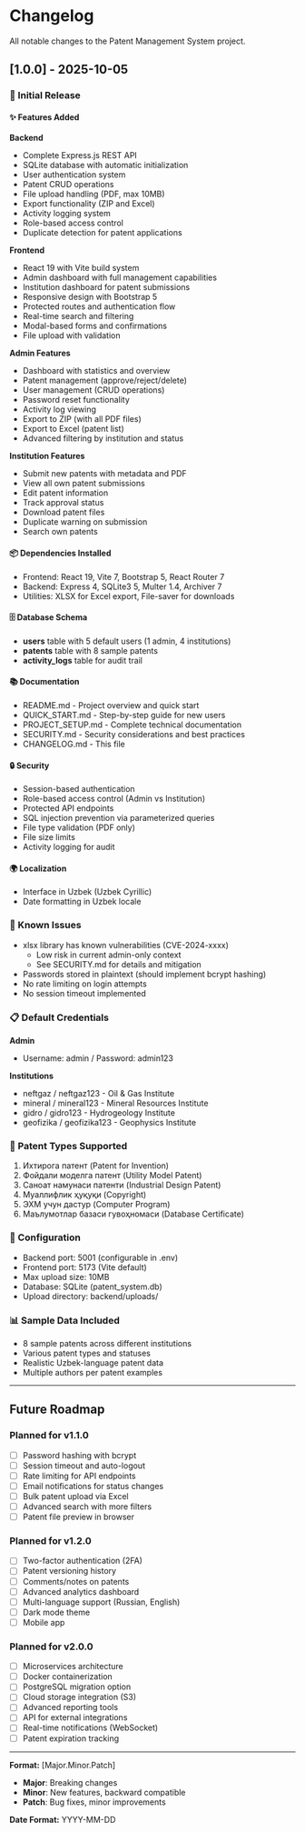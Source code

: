 # Changelog

All notable changes to the Patent Management System project.

## [1.0.0] - 2025-10-05

### 🎉 Initial Release

#### ✨ Features Added

**Backend**
- Complete Express.js REST API
- SQLite database with automatic initialization
- User authentication system
- Patent CRUD operations
- File upload handling (PDF, max 10MB)
- Export functionality (ZIP and Excel)
- Activity logging system
- Role-based access control
- Duplicate detection for patent applications

**Frontend**
- React 19 with Vite build system
- Admin dashboard with full management capabilities
- Institution dashboard for patent submissions
- Responsive design with Bootstrap 5
- Protected routes and authentication flow
- Real-time search and filtering
- Modal-based forms and confirmations
- File upload with validation

**Admin Features**
- Dashboard with statistics and overview
- Patent management (approve/reject/delete)
- User management (CRUD operations)
- Password reset functionality
- Activity log viewing
- Export to ZIP (with all PDF files)
- Export to Excel (patent list)
- Advanced filtering by institution and status

**Institution Features**
- Submit new patents with metadata and PDF
- View all own patent submissions
- Edit patent information
- Track approval status
- Download patent files
- Duplicate warning on submission
- Search own patents

#### 📦 Dependencies Installed
- Frontend: React 19, Vite 7, Bootstrap 5, React Router 7
- Backend: Express 4, SQLite3 5, Multer 1.4, Archiver 7
- Utilities: XLSX for Excel export, File-saver for downloads

#### 🗄️ Database Schema
- **users** table with 5 default users (1 admin, 4 institutions)
- **patents** table with 8 sample patents
- **activity_logs** table for audit trail

#### 📚 Documentation
- README.md - Project overview and quick start
- QUICK_START.md - Step-by-step guide for new users
- PROJECT_SETUP.md - Complete technical documentation
- SECURITY.md - Security considerations and best practices
- CHANGELOG.md - This file

#### 🔒 Security
- Session-based authentication
- Role-based access control (Admin vs Institution)
- Protected API endpoints
- SQL injection prevention via parameterized queries
- File type validation (PDF only)
- File size limits
- Activity logging for audit

#### 🌍 Localization
- Interface in Uzbek (Uzbek Cyrillic)
- Date formatting in Uzbek locale

### 🐛 Known Issues
- xlsx library has known vulnerabilities (CVE-2024-xxxx)
  - Low risk in current admin-only context
  - See SECURITY.md for details and mitigation
- Passwords stored in plaintext (should implement bcrypt hashing)
- No rate limiting on login attempts
- No session timeout implemented

### 📋 Default Credentials

**Admin**
- Username: admin / Password: admin123

**Institutions**
- neftgaz / neftgaz123 - Oil & Gas Institute
- mineral / mineral123 - Mineral Resources Institute  
- gidro / gidro123 - Hydrogeology Institute
- geofizika / geofizika123 - Geophysics Institute

### 🎯 Patent Types Supported
1. Ихтирога патент (Patent for Invention)
2. Фойдали моделга патент (Utility Model Patent)
3. Саноат намунаси патенти (Industrial Design Patent)
4. Муаллифлик ҳуқуқи (Copyright)
5. ЭХМ учун дастур (Computer Program)
6. Маълумотлар базаси гувоҳномаси (Database Certificate)

### 🔧 Configuration
- Backend port: 5001 (configurable in .env)
- Frontend port: 5173 (Vite default)
- Max upload size: 10MB
- Database: SQLite (patent_system.db)
- Upload directory: backend/uploads/

### 📊 Sample Data Included
- 8 sample patents across different institutions
- Various patent types and statuses
- Realistic Uzbek-language patent data
- Multiple authors per patent examples

---

## Future Roadmap

### Planned for v1.1.0
- [ ] Password hashing with bcrypt
- [ ] Session timeout and auto-logout
- [ ] Rate limiting for API endpoints
- [ ] Email notifications for status changes
- [ ] Bulk patent upload via Excel
- [ ] Advanced search with more filters
- [ ] Patent file preview in browser

### Planned for v1.2.0
- [ ] Two-factor authentication (2FA)
- [ ] Patent versioning history
- [ ] Comments/notes on patents
- [ ] Advanced analytics dashboard
- [ ] Multi-language support (Russian, English)
- [ ] Dark mode theme
- [ ] Mobile app

### Planned for v2.0.0
- [ ] Microservices architecture
- [ ] Docker containerization
- [ ] PostgreSQL migration option
- [ ] Cloud storage integration (S3)
- [ ] Advanced reporting tools
- [ ] API for external integrations
- [ ] Real-time notifications (WebSocket)
- [ ] Patent expiration tracking

---

**Format:** [Major.Minor.Patch]
- **Major**: Breaking changes
- **Minor**: New features, backward compatible
- **Patch**: Bug fixes, minor improvements

**Date Format:** YYYY-MM-DD
